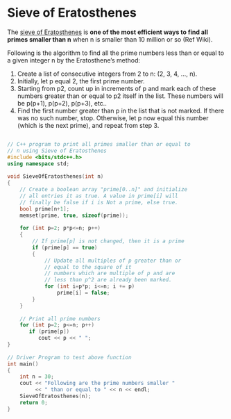 # Sieve of Eratosthenes

The [sieve of Eratosthenes](https://www.geeksforgeeks.org/sieve-of-eratosthenes/) is **one of the most efficient ways to find all primes smaller than n** when n is smaller than 10 million or so (Ref Wiki).

Following is the algorithm to find all the prime numbers less than or equal to a given integer n by the Eratosthene’s method:

1. Create a list of consecutive integers from 2 to n: (2, 3, 4, …, n).
1. Initially, let p equal 2, the first prime number.
1. Starting from p2, count up in increments of p and mark each of these numbers greater than or equal to p2 itself in the list. These numbers will be p(p+1), p(p+2), p(p+3), etc..
1. Find the first number greater than p in the list that is not marked. If there was no such number, stop. Otherwise, let p now equal this number (which is the next prime), and repeat from step 3.

```cpp

// C++ program to print all primes smaller than or equal to 
// n using Sieve of Eratosthenes 
#include <bits/stdc++.h> 
using namespace std; 
  
void SieveOfEratosthenes(int n) 
{ 
    // Create a boolean array "prime[0..n]" and initialize 
    // all entries it as true. A value in prime[i] will 
    // finally be false if i is Not a prime, else true. 
    bool prime[n+1]; 
    memset(prime, true, sizeof(prime)); 
  
    for (int p=2; p*p<=n; p++) 
    { 
        // If prime[p] is not changed, then it is a prime 
        if (prime[p] == true) 
        { 
            // Update all multiples of p greater than or  
            // equal to the square of it 
            // numbers which are multiple of p and are 
            // less than p^2 are already been marked.  
            for (int i=p*p; i<=n; i += p) 
                prime[i] = false; 
        } 
    } 
  
    // Print all prime numbers 
    for (int p=2; p<=n; p++) 
       if (prime[p]) 
          cout << p << " "; 
} 
  
// Driver Program to test above function 
int main() 
{ 
    int n = 30; 
    cout << "Following are the prime numbers smaller "
         << " than or equal to " << n << endl; 
    SieveOfEratosthenes(n); 
    return 0; 
} 
```
